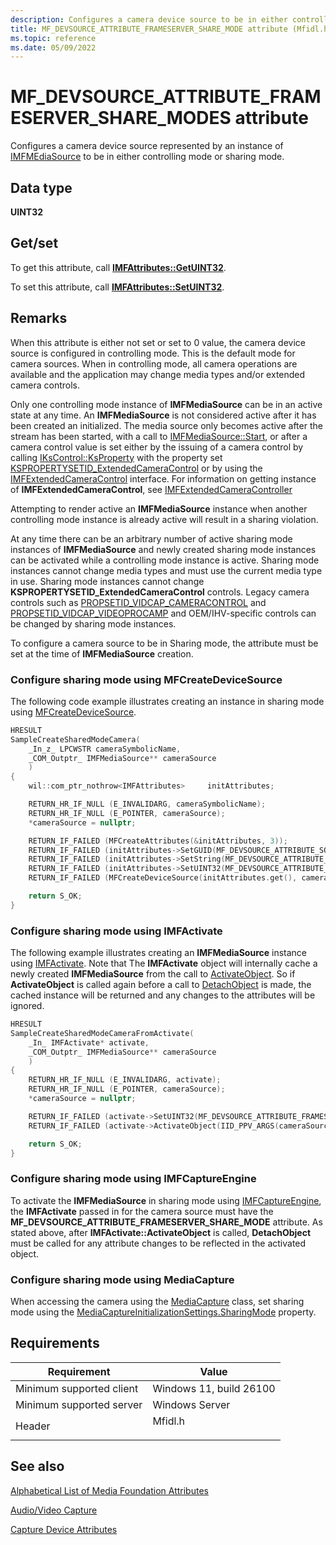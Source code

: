 ```yaml
---
description: Configures a camera device source to be in either controlling mode or sharing mode.
title: MF_DEVSOURCE_ATTRIBUTE_FRAMESERVER_SHARE_MODE attribute (Mfidl.h)
ms.topic: reference
ms.date: 05/09/2022
---
```


# MF\_DEVSOURCE\_ATTRIBUTE\_FRAMESERVER\_SHARE\_MODES attribute

Configures a camera device source represented by an instance of [IMFMEdiaSource](/windows/win32/api/mfidl/nn-mfidl-imfmediasource) to be in either controlling mode or sharing mode.

## Data type

**UINT32**

## Get/set

To get this attribute, call [**IMFAttributes::GetUINT32**](/windows/desktop/api/mfobjects/nf-mfobjects-imfattributes-getuint32).

To set this attribute, call [**IMFAttributes::SetUINT32**](/windows/desktop/api/mfobjects/nf-mfobjects-imfattributes-setuint32).

## Remarks

When this attribute is either not set or set to 0 value, the camera device source is configured in controlling mode.  This is the default mode for camera sources.  When in controlling mode, all camera operations are available and the application may change media types and/or extended camera controls.

Only one controlling mode instance of **IMFMediaSource** can be in an active state at any time. An **IMFMediaSource** is not considered active after it has been created an initialized. The media source only becomes active after the stream has been started, with a call to [IMFMediaSource::Start](/windows/win32/api/mfidl/nf-mfidl-imfmediasource-start), or after a camera control value is set either by the issuing of a camera control by calling [IKsControl::KsProperty](/windows-hardware/drivers/ddi/ksproxy/nf-ksproxy-ikscontrol-ksproperty) with the property set [KSPROPERTYSETID_ExtendedCameraControl](/windows-hardware/drivers/stream/kspropertysetid-extendedcameracontrol) or by using the [IMFExtendedCameraControl](/windows/win32/api/mfidl/nn-mfidl-imfextendedcameracontrol) interface. For information on getting instance of **IMFExtendedCameraControl**, see [IMFExtendedCameraController](/windows/win32/api/mfidl/nn-mfidl-imfextendedcameracontroller)

Attempting to render active an **IMFMediaSource** instance when another controlling mode instance is already active will result in a sharing violation.

At any time there can be an arbitrary number of active sharing mode instances of **IMFMediaSource** and newly created sharing mode instances can be activated while a controlling mode instance is active. Sharing mode instances cannot change media types and must use the current media type in use. Sharing mode instances cannot change **KSPROPERTYSETID_ExtendedCameraControl** controls.  Legacy camera controls such as [PROPSETID_VIDCAP_CAMERACONTROL](/windows-hardware/drivers/stream/propsetid-vidcap-cameracontrol) and [PROPSETID_VIDCAP_VIDEOPROCAMP](/windows-hardware/drivers/stream/propsetid-vidcap-videoprocamp) and OEM/IHV-specific controls can be changed by sharing mode instances.

To configure a camera source to be in Sharing mode, the attribute must be set at the time of **IMFMediaSource** creation. 

### Configure sharing mode using MFCreateDeviceSource

The following code example illustrates creating an instance in sharing mode using [MFCreateDeviceSource](/windows/win32/api/mfidl/nf-mfidl-mfcreatedevicesource).

```cpp
HRESULT
SampleCreateSharedModeCamera(
    _In_z_ LPCWSTR cameraSymbolicName,
    _COM_Outptr_ IMFMediaSource** cameraSource
    )
{
    wil::com_ptr_nothrow<IMFAttributes>     initAttributes;

    RETURN_HR_IF_NULL (E_INVALIDARG, cameraSymbolicName);
    RETURN_HR_IF_NULL (E_POINTER, cameraSource);
    *cameraSource = nullptr;

    RETURN_IF_FAILED (MFCreateAttributes(&initAttributes, 3));
    RETURN_IF_FAILED (initAttributes->SetGUID(MF_DEVSOURCE_ATTRIBUTE_SOURCE_TYPE, MF_DEVSOURCE_ATTRIBUTE_SOURCE_TYPE_VIDCAP_GUID));
    RETURN_IF_FAILED (initAttributes->SetString(MF_DEVSOURCE_ATTRIBUTE_SOURCE_TYPE_VIDCAP_SYMBOLIC_LINK, cameraSymbolicName));
    RETURN_IF_FAILED (initAttributes->SetUINT32(MF_DEVSOURCE_ATTRIBUTE_FRAMESERVER_SHARE_MODE, 1));
    RETURN_IF_FAILED (MFCreateDeviceSource(initAttributes.get(), cameraSource));

    return S_OK;
}
```

### Configure sharing mode using IMFActivate

The following example illustrates creating an **IMFMediaSource** instance using [IMFActivate](/windows/win32/api/mfobjects/nn-mfobjects-imfactivate). Note that The **IMFActivate** object will internally cache a newly created **IMFMediaSource** from the call to [ActivateObject](/windows/win32/api/mfobjects/nf-mfobjects-imfactivate-activateobject).  So if **ActivateObject** is called again before a call to [DetachObject](/windows/win32/api/mfobjects/nf-mfobjects-imfactivate-detachobject) is made, the cached instance will be returned and any changes to the attributes will be ignored.

```cpp
HRESULT
SampleCreateSharedModeCameraFromActivate(
    _In_ IMFActivate* activate,
    _COM_Outptr_ IMFMediaSource** cameraSource
    )
{
    RETURN_HR_IF_NULL (E_INVALIDARG, activate);
    RETURN_HR_IF_NULL (E_POINTER, cameraSource);
    *cameraSource = nullptr;

    RETURN_IF_FAILED (activate->SetUINT32(MF_DEVSOURCE_ATTRIBUTE_FRAMESERVER_SHARE_MODE, 1));
    RETURN_IF_FAILED (activate->ActivateObject(IID_PPV_ARGS(cameraSource)));

    return S_OK;
}
```

### Configure sharing mode using IMFCaptureEngine

To activate the **IMFMediaSource** in sharing mode using [IMFCaptureEngine](/windows/win32/api/mfcaptureengine/nn-mfcaptureengine-imfcaptureengine), the **IMFActivate** passed in for the camera source must have the **MF_DEVSOURCE_ATTRIBUTE_FRAMESERVER_SHARE_MODE** attribute. As stated above, after **IMFActivate::ActivateObject** is called, **DetachObject** must be called for any attribute changes to be reflected in the activated object.

### Configure sharing mode using MediaCapture

When accessing the camera using the [MediaCapture](/uwp/api/windows.media.capture.mediacapture) class, set sharing mode using the [MediaCaptureInitializationSettings.SharingMode](/uwp/api/windows.media.capture.mediacaptureinitializationsettings.sharingmode) property.


## Requirements



| Requirement | Value |
|-------------------------------------|------------------------------------------------------------------------------------|
| Minimum supported client<br/> | Windows 11, build 26100<br/>                                         |
| Minimum supported server<br/> | Windows Server<br/>                            |
| Header<br/>                   | <dl> <dt>Mfidl.h</dt> </dl> |



## See also

<dl> <dt>

[Alphabetical List of Media Foundation Attributes](alphabetical-list-of-media-foundation-attributes.md)
</dt> <dt>

[Audio/Video Capture](audio-video-capture.md)
</dt> <dt>

[Capture Device Attributes](capture-device-attributes.md)
</dt> </dl>

 

 




